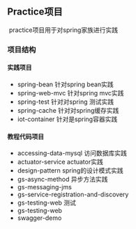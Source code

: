 ## Practice项目

​	practice项目用于对spring家族进行实践

### 项目结构

#### 实践项目

- spring-bean 针对spring bean实践
- spring-web-mvc 针对spring mvc实践
- spring-test 针对对spring 测试实践
- spring-cache 针对对spring缓存实践
- iot-container 针对是spring容器实践

#### 教程代码项目

- accessing-data-mysql 访问数据库实践
- actuator-service actuator实践
- design-pattern spring的设计模式实践
- gs-async-method 异步方法实践
- gs-messaging-jms 
- gs-service-registration-and-discovery
- gs-testing-web 测试
- gs-testing-web
- swagger-demo